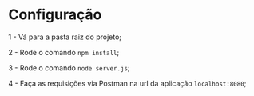 # Configuração

1 - Vá para a pasta raiz do projeto;

2 - Rode o comando ```npm install```;

3 - Rode o comando ```node server.js```;

4 - Faça as requisições via Postman na url da aplicação ```localhost:8080```;

